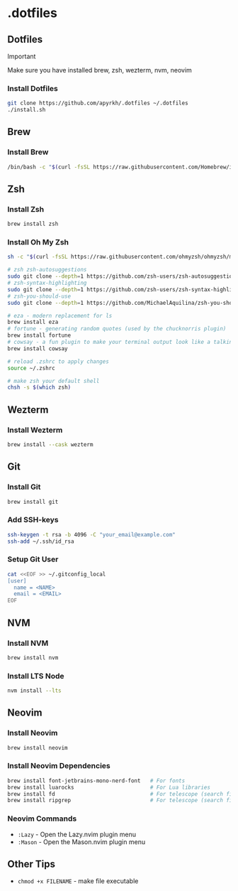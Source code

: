 # .dotfiles

## Dotfiles

> [!IMPORTANT]
> Make sure you have installed brew, zsh, wezterm, nvm, neovim

### Install Dotfiles

```bash
git clone https://github.com/apyrkh/.dotfiles ~/.dotfiles
./install.sh
```

## Brew

### Install Brew

```bash
/bin/bash -c "$(curl -fsSL https://raw.githubusercontent.com/Homebrew/install/HEAD/install.sh)"
```


## Zsh

### Install Zsh

```bash
brew install zsh
```

### Install Oh My Zsh

```bash
sh -c "$(curl -fsSL https://raw.githubusercontent.com/ohmyzsh/ohmyzsh/master/tools/install.sh)"

# zsh zsh-autosuggestions
sudo git clone --depth=1 https://github.com/zsh-users/zsh-autosuggestions ${ZSH_CUSTOM:-~/.oh-my-zsh/custom}/plugins/zsh-autosuggestions
# zsh-syntax-highlighting
sudo git clone --depth=1 https://github.com/zsh-users/zsh-syntax-highlighting ${ZSH_CUSTOM:-~/.oh-my-zsh/custom}/plugins/zsh-syntax-highlighting
# zsh-you-should-use
sudo git clone --depth=1 https://github.com/MichaelAquilina/zsh-you-should-use $ZSH_CUSTOM/plugins/you-should-use

# eza - modern replacement for ls
brew install eza
# fortune - generating random quotes (used by the chucknorris plugin)
brew install fortune
# cowsay - a fun plugin to make your terminal output look like a talking cow
brew install cowsay

# reload .zshrc to apply changes
source ~/.zshrc

# make zsh your default shell
chsh -s $(which zsh)
```

## Wezterm

### Install Wezterm

```bash
brew install --cask wezterm
```


## Git

### Install Git

```bash
brew install git
```

### Add SSH-keys

```bash
ssh-keygen -t rsa -b 4096 -C "your_email@example.com"
ssh-add ~/.ssh/id_rsa
```

### Setup Git User

```bash
cat <<EOF >> ~/.gitconfig_local
[user]
  name = <NAME>
  email = <EMAIL>
EOF
```


## NVM

### Install NVM

```bash
brew install nvm
```

### Install LTS Node

```bash
nvm install --lts
```


## Neovim

### Install Neovim

```bash
brew install neovim
```

### Install Neovim Dependencies

```bash
brew install font-jetbrains-mono-nerd-font   # For fonts
brew install luarocks                        # For Lua libraries
brew install fd                              # For telescope (search files)
brew install ripgrep                         # For telescope (search file content)
```

### Neovim Commands

- `:Lazy` - Open the Lazy.nvim plugin menu
- `:Mason` - Open the Mason.nvim plugin menu


## Other Tips

- `chmod +x FILENAME` - make file executable
